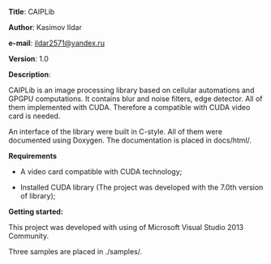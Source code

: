 **Title**:        CAIPLib

**Author**:       Kasimov Ildar

**e-mail**:       ildar2571@yandex.ru

**Version**:      1.0

**Description**:

CAIPLib is an image processing library based on cellular automations and GPGPU computations. It contains blur and noise filters, edge detector. All of them implemented with CUDA. Therefore a compatible with CUDA video card is needed.

An interface of the library were built in C-style. All of them were documented using Doxygen. The documentation is placed in docs/html/.

**Requirements**

* A video card compatible with CUDA technology;

* Installed CUDA library (The project was developed with the 7.0th version of library);

**Getting started:**
       
This project was developed with using of Microsoft Visual Studio 2013 Community.

Three samples are placed in ./samples/.
